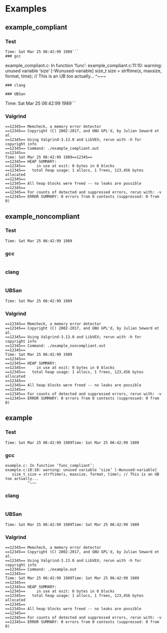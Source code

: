 # Examples
## example_compliant
### Test
```
Time: Sat Mar 25 06:42:99 1989```
### gcc
```
example_compliant.c: In function ‘func’:
example_compliant.c:11:10: warning: unused variable ‘size’ [-Wunused-variable]
   size_t size = strftime(s, maxsize, format, time); // This is an UB too actually...
          ^~~~
```
### clang
```
```
### UBSan
```
Time: Sat Mar 25 06:42:99 1989```
### Valgrind
```
==12345== Memcheck, a memory error detector
==12345== Copyright (C) 2002-2017, and GNU GPL'd, by Julian Seward et al.
==12345== Using Valgrind-3.13.0 and LibVEX; rerun with -h for copyright info
==12345== Command: ./example_compliant.out
==12345== 
Time: Sat Mar 25 06:42:99 1989==12345== 
==12345== HEAP SUMMARY:
==12345==     in use at exit: 0 bytes in 0 blocks
==12345==   total heap usage: 1 allocs, 1 frees, 123,456 bytes allocated
==12345== 
==12345== All heap blocks were freed -- no leaks are possible
==12345== 
==12345== For counts of detected and suppressed errors, rerun with: -v
==12345== ERROR SUMMARY: 0 errors from 0 contexts (suppressed: 0 from 0)
```
## example_noncompliant
### Test
```
Time: Sat Mar 25 06:42:99 1989
```
### gcc
```
```
### clang
```
```
### UBSan
```
Time: Sat Mar 25 06:42:99 1989
```
### Valgrind
```
==12345== Memcheck, a memory error detector
==12345== Copyright (C) 2002-2017, and GNU GPL'd, by Julian Seward et al.
==12345== Using Valgrind-3.13.0 and LibVEX; rerun with -h for copyright info
==12345== Command: ./example_noncompliant.out
==12345== 
Time: Sat Mar 25 06:42:99 1989
==12345== 
==12345== HEAP SUMMARY:
==12345==     in use at exit: 0 bytes in 0 blocks
==12345==   total heap usage: 1 allocs, 1 frees, 123,456 bytes allocated
==12345== 
==12345== All heap blocks were freed -- no leaks are possible
==12345== 
==12345== For counts of detected and suppressed errors, rerun with: -v
==12345== ERROR SUMMARY: 0 errors from 0 contexts (suppressed: 0 from 0)
```
## example
### Test
```
Time: Sat Mar 25 06:42:99 1989Time: Sat Mar 25 06:42:99 1989
```
### gcc
```
example.c: In function ‘func_compliant’:
example.c:18:10: warning: unused variable ‘size’ [-Wunused-variable]
   size_t size = strftime(s, maxsize, format, time); // This is an UB too actually...
          ^~~~
```
### clang
```
```
### UBSan
```
Time: Sat Mar 25 06:42:99 1989Time: Sat Mar 25 06:42:99 1989
```
### Valgrind
```
==12345== Memcheck, a memory error detector
==12345== Copyright (C) 2002-2017, and GNU GPL'd, by Julian Seward et al.
==12345== Using Valgrind-3.13.0 and LibVEX; rerun with -h for copyright info
==12345== Command: ./example.out
==12345== 
Time: Sat Mar 25 06:42:99 1989Time: Sat Mar 25 06:42:99 1989
==12345== 
==12345== HEAP SUMMARY:
==12345==     in use at exit: 0 bytes in 0 blocks
==12345==   total heap usage: 1 allocs, 1 frees, 123,456 bytes allocated
==12345== 
==12345== All heap blocks were freed -- no leaks are possible
==12345== 
==12345== For counts of detected and suppressed errors, rerun with: -v
==12345== ERROR SUMMARY: 0 errors from 0 contexts (suppressed: 0 from 0)
```
